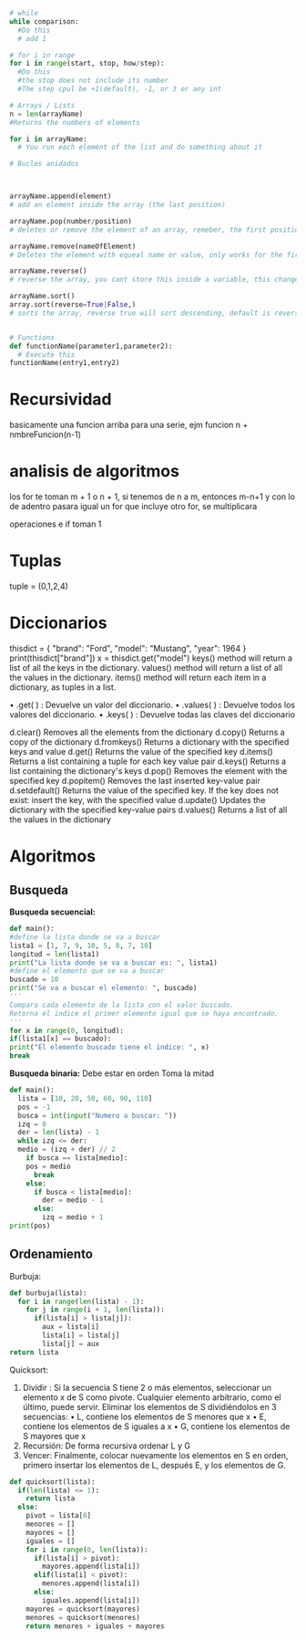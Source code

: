 ```py
# while 
while comparison:
  #Do this
  # add 1 

# for i in range
for i in range(start, stop, how/step):
  #Do this
  #the stop does not include its number
  #The step cpul be +1(default), -1, or 3 or any int

# Arrays / Lists
n = len(arrayName)
#Returns the numbers of elements

for i in arrayName:
  # You run each element of the list and do something about it

# Bucles anidados



arrayName.append(element)
# add an element inside the array (the last position)

arrayName.pop(number/position)
# deletes or remove the element of an array, remeber, the first position is 0

arrayName.remove(nameOfElement)
# Deletes the element with equeal name or value, only works for the first occurrence of the specified value

arrayName.reverse()
# reverse the array, you cant store this inside a variable, this changes the same array

arrayName.sort()
array.sort(reverse=True|False,)
# sorts the array, reverse true will sort descending, default is reverse = false (ascending)


# Functions
def functionName(parameter1,parameter2):
  # Execute this
functionName(entry1,entry2)
```

# Recursividad

basicamente una funcion arriba para una serie, ejm funcion n + nmbreFuncion(n-1)

# analisis de algoritmos

los for te toman m + 1 o n + 1, si tenemos de n a m, entonces m-n+1 y con lo de adentro pasara igual
un for que incluye  otro for, se multiplicara

operaciones e if toman 1

# Tuplas
tuple = (0,1,2,4)

# Diccionarios
thisdict =	{
  "brand": "Ford",
  "model": "Mustang",
  "year": 1964
}
print(thisdict["brand"])
x = thisdict.get("model")
keys() method will return a list of all the keys in the dictionary.
values() method will return a list of all the values in the dictionary.
items() method will return each item in a dictionary, as tuples in a list.

• .get( ) : Devuelve un valor del diccionario.
• .values( ) : Devuelve todos los valores del diccionario.
• .keys( ) : Devuelve todas las claves del diccionario

d.clear()	Removes all the elements from the dictionary
d.copy()	Returns a copy of the dictionary
d.fromkeys()	Returns a dictionary with the specified keys and value
d.get()	Returns the value of the specified key
d.items()	Returns a list containing a tuple for each key value pair
d.keys()	Returns a list containing the dictionary's keys
d.pop()	Removes the element with the specified key
d.popitem()	Removes the last inserted key-value pair
d.setdefault()	Returns the value of the specified key. If the key does not exist: insert the key, with the specified value
d.update()	Updates the dictionary with the specified key-value pairs
d.values()	Returns a list of all the values in the dictionary

# Algoritmos

## Busqueda

**Busqueda secuencial:**
```py
def main():
#define la lista donde se va a buscar
lista1 = [1, 7, 9, 10, 5, 8, 7, 10]
longitud = len(lista1)
print("La lista donde se va a buscar es: ", lista1)
#define el elemento que se va a buscar
buscado = 10
print("Se va a buscar el elemento: ", buscado)
'''
Compara cada elemento de la lista con el valor buscado.
Retorna el indice el primer elemento igual que se haya encontrado.
'''
for x in range(0, longitud):
if(lista1[x] == buscado):
print("El elemento buscado tiene el indice: ", x)
break
```

**Busqueda binaria:**
Debe estar en orden
Toma la mitad
```py
def main():
  lista = [10, 20, 50, 60, 90, 110]
  pos = -1
  busca = int(input("Numero a buscar: "))
  izq = 0
  der = len(lista) - 1
  while izq <= der:
  medio = (izq + der) // 2
    if busca == lista[medio]:
    pos = medio
      break
    else:
      if busca < lista[medio]:
        der = medio - 1
      else:
        izq = medio + 1
print(pos)
```

## Ordenamiento

Burbuja:
```py
def burbuja(lista):
  for i in range(len(lista) - 1):
    for j in range(i + 1, len(lista)):
      if(lista[i] > lista[j]):
        aux = lista[i]
        lista[i] = lista[j]
        lista[j] = aux
return lista
```

Quicksort:
1) Dividir : Si la secuencia S tiene 2 o más elementos,
seleccionar un elemento x de S como pivote. Cualquier elemento
arbitrario, como el último, puede servir. Eliminar los elementos
de S dividiéndolos en 3 secuencias:
  • L, contiene los elementos de S menores que x
  • E, contiene los elementos de S iguales a x
  • G, contiene los elementos de S mayores que x
2) Recursión: De forma recursiva ordenar L y G
3) Vencer: Finalmente, colocar nuevamente los elementos en S
en orden, primero insertar los elementos de L, después E, y los
elementos de G.

```py
def quicksort(lista):
  if(len(lista) <= 1):
    return lista
  else:
    pivot = lista[0]
    menores = []
    mayores = []
    iguales = []
    for i in range(0, len(lista)):
      if(lista[i] > pivot):
        mayores.append(lista[i])
      elif(lista[i] < pivot):
        menores.append(lista[i])
      else:
        iguales.append(lista[i])
    mayores = quicksort(mayores)
    menores = quicksort(menores)
    return menores + iguales + mayores
```